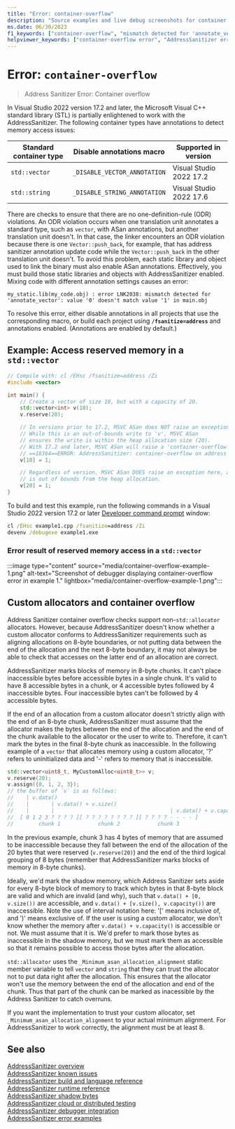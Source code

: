```yaml
---
title: "Error: container-overflow"
description: "Source examples and live debug screenshots for container overflow errors."
ms.date: 06/30/2023
f1_keywords: ["container-overflow", "mismatch detected for 'annotate_vector'", "_DISABLE_VECTOR_ANNOTATION"]
helpviewer_keywords: ["container-overflow error", "AddressSanitizer error container-overflow", "mismatch detected for 'annotate_vector'", "_DISABLE_VECTOR_ANNOTATION"]
---
```


# Error: `container-overflow`

> Address Sanitizer Error: Container overflow

In Visual Studio 2022 version 17.2 and later, the Microsoft Visual C++ standard library (STL) is partially enlightened to work with the AddressSanitizer. The following container types have annotations to detect memory access issues:

| Standard container type | Disable annotations macro | Supported in version |
|--|--|--|
| `std::vector` | `_DISABLE_VECTOR_ANNOTATION` | Visual Studio 2022 17.2 |
| `std::string` | `_DISABLE_STRING_ANNOTATION` | Visual Studio 2022 17.6 |

There are checks to ensure that there are no one-definition-rule (ODR) violations. An ODR violation occurs when one translation unit annotates a standard type, such as `vector`, with ASan annotations, but another translation unit doesn't. In that case, the linker encounters an ODR violation because there is one `Vector::push_back`, for example, that has address sanitizer annotation update code while the `Vector::push_back` in the other translation unit doesn't. To avoid this problem, each static library and object used to link the binary must also enable ASan annotations. Effectively, you must build those static libraries and objects with AddressSanitizer enabled. Mixing code with different annotation settings causes an error:

```Output
my_static.lib(my_code.obj) : error LNK2038: mismatch detected for 'annotate_vector': value '0' doesn't match value '1' in main.obj
```

To resolve this error, either disable annotations in all projects that use the corresponding macro, or build each project using **`/fsanitize=address`** and annotations enabled. (Annotations are enabled by default.)

## Example: Access reserved memory in a `std::vector`

```cpp
// Compile with: cl /EHsc /fsanitize=address /Zi
#include <vector>

int main() {   
    // Create a vector of size 10, but with a capacity of 20.    
    std::vector<int> v(10);
    v.reserve(20);

    // In versions prior to 17.2, MSVC ASan does NOT raise an exception here.
    // While this is an out-of-bounds write to 'v', MSVC ASan
    // ensures the write is within the heap allocation size (20).
    // With 17.2 and later, MSVC ASan will raise a 'container-overflow' exception:
    // ==18364==ERROR: AddressSanitizer: container-overflow on address 0x1263cb8a0048 at pc 0x7ff6466411ab bp 0x005cf81ef7b0 sp 0x005cf81ef7b8
    v[10] = 1;

    // Regardless of version, MSVC ASan DOES raise an exception here, as this write
    // is out of bounds from the heap allocation.
    v[20] = 1;
}
```

To build and test this example, run the following commands in a Visual Studio 2022 version 17.2 or later [Developer command prompt](../build/building-on-the-command-line.md#developer_command_prompt_shortcuts) window:

```cmd
cl /EHsc example1.cpp /fsanitize=address /Zi
devenv /debugexe example1.exe
```

### Error result of reserved memory access in a `std::vector`

:::image type="content" source="media/container-overflow-example-1.png" alt-text="Screenshot of debugger displaying container-overflow error in example 1." lightbox="media/container-overflow-example-1.png":::

## Custom allocators and container overflow

Address Sanitizer container overflow checks support non-`std::allocator` allocators. However, because AddressSanitizer doesn't know whether a custom allocator conforms to AddressSanitizer requirements such as aligning allocations on 8-byte boundaries, or not putting data between the end of the allocation and the next 8-byte boundary, it may not always be able to check that accesses on the latter end of an allocation are correct.

AddressSanitizer marks blocks of memory in 8-byte chunks. It can't place inaccessible bytes before accessible bytes in a single chunk. It's valid to have 8 accessible bytes in a chunk, or 4 accessible bytes followed by 4 inaccessible bytes. Four inaccessible bytes can't be followed by 4 accessible bytes.

If the end of an allocation from a custom allocator doesn't strictly align with the end of an 8-byte chunk, AddressSanitizer must assume that the allocator makes the bytes between the end of the allocation and the end of the chunk available to the allocator or the user to write to. Therefore, it can't mark the bytes in the final 8-byte chunk as inaccessible. In the following example of a `vector` that allocates memory using a custom allocator, '?' refers to uninitialized data and '-' refers to memory that is inaccessible.

```cpp
std::vector<uint8_t, MyCustomAlloc<uint8_t>> v;
v.reserve(20);
v.assign({0, 1, 2, 3});
// the buffer of `v` is as follows:
//    | v.data()
//    |       | v.data() + v.size()
//    |       |                                     | v.data() + v.capacity()
//  [ 0 1 2 3 ? ? ? ? ][ ? ? ? ? ? ? ? ? ][ ? ? ? ? - - - - ]
//        chunk 1            chunk 2            chunk 3
```

In the previous example, chunk 3 has 4 bytes of memory that are assumed to be inaccessible because they fall between the end of the allocation of the 20 bytes that were reserved (`v.reserve(20)`) and the end of the third logical grouping of 8 bytes (remember that AddressSanitizer marks blocks of memory in 8-byte chunks).

Ideally, we'd mark the shadow memory, which Address Sanitizer sets aside for every 8-byte block of memory to track which bytes in that 8-byte block are valid and which are invalid (and why), such that `v.data() + [0, v.size())` are accessible, and `v.data() + [v.size(), v.capacity())` are inaccessible. Note the use of interval notation here: '[' means inclusive of, and ')' means exclusive of. If the user is using a custom allocator, we don't know whether the memory after `v.data() + v.capacity()` is accessible or not. We must assume that it is. We'd prefer to mark those bytes as inaccessible in the shadow memory, but we must mark them as accessible so that it remains possible to access those bytes after the allocation.

`std::allocator` uses the `_Minimum_asan_allocation_alignment` static member variable to tell `vector` and `string` that they can trust the allocator not to put data right after the allocation. This ensures that the allocator won't use the memory between the end of the allocation and end of the chunk. Thus that part of the chunk can be marked as inacessible by the Address Sanitizer to catch overruns.

If you want the implementation to trust your custom allocator, set `_Minimum_asan_allocation_alignment` to your actual minimum alignment. For AddressSanitizer to work correctly, the alignment must be at least 8.

## See also

[AddressSanitizer overview](./asan.md)\
[AddressSanitizer known issues](./asan-known-issues.md)\
[AddressSanitizer build and language reference](./asan-building.md)\
[AddressSanitizer runtime reference](./asan-runtime.md)\
[AddressSanitizer shadow bytes](./asan-shadow-bytes.md)\
[AddressSanitizer cloud or distributed testing](./asan-offline-crash-dumps.md)\
[AddressSanitizer debugger integration](./asan-debugger-integration.md)\
[AddressSanitizer error examples](./asan-error-examples.md)
